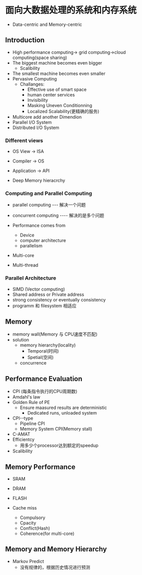 # 面向大数据处理的系统和内存系统

* Data-centric and Memory-centric


## Introduction

* High performance computing-> grid computing->cloud computing(space sharing)
* The biggest machine becomes even bigger
    - Scalibility
* The smallest machine becomes even smaller
* Pervasive Computing
    - Challanges:
        + Effective use of smart space
        + human center services
        + Invisibility
        + Masking Uneven Conditionning
        + Localized Scalability(更精确的服务)
* Multicore add another Dimendion
* Parallel I/O System
* Distributed I/O System

### Different views

* OS View  -> ISA
* Compiler  -> OS
* Application -> API

* Deep Memory hieracrchy

### Computing and Parallel Computing

* parallel computing --- 解决一个问题
* concurrent computing ---- 解决的是多个问题

* Performance comes from
    - Device
    - computer architecture
    - parallelism

* Multi-core
* Multi-thread


### Parallel Architecture


* SIMD (Vector computing)
* Shared address or Private address
* strong consistency  or eventually consistency
* programm 和 filesystem 相适应

## Memory

* memory wall(Memory 与 CPU速度不匹配)
* solution
    - memory hierarchy(locality)
        + Temporal(时间)
        + Spetial(空间)
    - concurrence


## Performance Evaluation

* CPI (每条指令执行的CPU周期数)
* Amdahl's law
* Golden Rule of PE
    - Ensure maasured results are deterministic
        + Dedicated runs, unloaded system
* CPI--type
    - Pipeline CPI 
    - Memory System CPI(Memory stall)
* C-AMAT
* Efficientcy
    - 用多少个processor达到额定的speedup
* Scalibility



## Memory Performance

* SRAM
* DRAM
* FLASH

* Cache miss
    - Compulsory
    - Cpacity
    - Conflict(Hash)
    - Coherence(for multi-core)

## Memory and Memory Hierarchy

* Markov Predict
    - 没有规律的，根据历史情况进行预测










